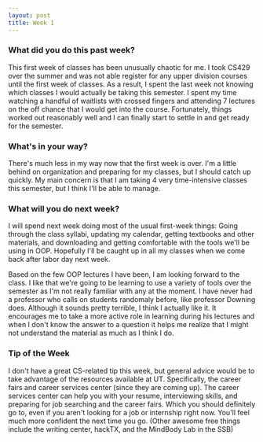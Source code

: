 ```yaml
---
layout: post
title: Week 1
---
```


### What did you do this past week?
This first week of classes has been unusually chaotic for me. I took CS429 over the summer and was not able register for any upper division courses until the first week of classes. As a result, I spent the last week not knowing which classes I would actually be taking this semester. I spent my time watching a handful of waitlists with crossed fingers and attending 7 lectures on the off chance that I would get into the course. Fortunately, things worked out reasonably well and I can finally start to settle in and get ready for the semester.

### What's in your way?
There's much less in my way now that the first week is over. I'm a little behind on organization and preparing for my classes, but I should catch up quickly. My main concern is that I am taking 4 very time-intensive classes this semester, but I think I'll be able to manage.

### What will you do next week?
I will spend next week doing most of the usual first-week things: Going through the class syllabi, updating my calendar, getting textbooks and other materials, and downloading and getting comfortable with the tools we'll be using in OOP. Hopefully I'll be caught up in all my classes when we come back after labor day next week. 

Based on the few OOP lectures I have been, I am looking forward to the class. I like that we're going to be learning to use a variety of tools over the semester as I'm not really familiar with any at the moment. I have never had a professor who calls on students randomaly before, like professor Downing does. Although it sounds pretty terrible, I think I actually like it. It encourages me to take a more active role in learning during his lectures and when I don't know the answer to a question it helps me realize that I might not understand the material as much as I think I do. 

### Tip of the Week
I don't have a great CS-related tip this week, but general advice would be to take advantage of the resources available at UT. Specifically, the career fairs and career services center (since they are coming up). The career services center can help you with your resume, interviewing skills, and preparing for job searching and the career fairs. Which you should definitely go to, even if you aren't looking for a job or internship right now. You'll feel much more confident the next time you go. 
(Other awesome free things include the writing center, hackTX, and the MindBody Lab in the SSB)
